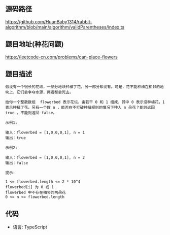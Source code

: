 ## 源码路径

https://github.com/HuanBaby1314/rabbit-algorithm/blob/main/algorithm/validParentheses/index.ts

## 题目地址(种花问题)

https://leetcode-cn.com/problems/can-place-flowers

## 题目描述

```
假设有一个很长的花坛，一部分地块种植了花，另一部分却没有。可是，花不能种植在相邻的地块上，它们会争夺水源，两者都会死去。

给你一个整数数组  flowerbed 表示花坛，由若干 0 和 1 组成，其中 0 表示没种植花，1 表示种植了花。另有一个数 n ，能否在不打破种植规则的情况下种入 n 朵花？能则返回 true ，不能则返回 false。

示例1:

输入：flowerbed = [1,0,0,0,1], n = 1
输出：true

示例2:

输入：flowerbed = [1,0,0,0,1], n = 2
输出：false

提示:

1 <= flowerbed.length <= 2 * 10^4
flowerbed[i] 为 0 或 1
flowerbed 中不存在相邻的两朵花
0 <= n <= flowerbed.length
```

## 代码

- 语言: TypeScript

```typescript

```

